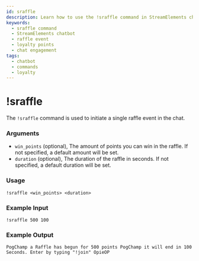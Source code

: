 ```yaml
---
id: sraffle
description: Learn how to use the !sraffle command in StreamElements chatbot to initiate a single raffle event in your chat. Customize win points and duration easily.
keywords:
  - sraffle command
  - StreamElements chatbot
  - raffle event
  - loyalty points
  - chat engagement
tags:
  - chatbot
  - commands
  - loyalty
---
```


# !sraffle

The `!sraffle` command is used to initiate a single raffle event in the chat.

### Arguments

- `win_points` (optional), The amount of points you can win in the raffle. If not specified, a default amount will be set.
- `duration` (optional), The duration of the raffle in seconds. If not specified, a default duration will be set.

### Usage

```
!sraffle <win_points> <duration>
```

### Example Input

```
!sraffle 500 100 
```

### Example Output

```
PogChamp a Raffle has begun for 500 points PogChamp it will end in 100 Seconds. Enter by typing "!join" OpieOP 
```
